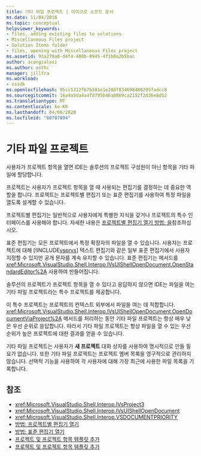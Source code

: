 ```yaml
---
title: 기타 파일 프로젝트 | 마이크로 소프트 문서
ms.date: 11/04/2016
ms.topic: conceptual
helpviewer_keywords:
- files, adding existing files to solutions
- Miscellaneous Files project
- Solution Items folder
- files, opening with Miscellaneous Files project
ms.assetid: 93a278a8-d4f4-400b-8945-4f1b0a2b5bac
author: acangialosi
ms.author: anthc
manager: jillfra
ms.workload:
- vssdk
ms.openlocfilehash: 95cc1312fb7b381e1e20df834698480295fadcc8
ms.sourcegitcommit: 16a4a5da4a4fd795b46a0869ca2152f2d36e6db2
ms.translationtype: MT
ms.contentlocale: ko-KR
ms.lasthandoff: 04/06/2020
ms.locfileid: "80707094"
---
```

# <a name="miscellaneous-files-project"></a>기타 파일 프로젝트
사용자가 프로젝트 항목을 열면 IDE는 솔루션의 프로젝트 구성원이 아닌 항목을 기타 파일에 할당합니다.

 프로젝트는 사용자가 프로젝트 항목을 열 때 사용되는 편집기를 결정하는 데 중요한 역할을 합니다. 프로젝트는 프로젝트별 편집기 또는 표준 편집기를 사용하여 특정 파일을 열도록 설계할 수 있습니다.

 프로젝트별 편집기는 일반적으로 사용자에게 특별한 지식을 갖거나 프로젝트의 특수 인터페이스를 사용해야 합니다. 자세한 내용은 [프로젝트별 편집기 열기 방법: 을](../../extensibility/how-to-open-project-specific-editors.md)참조하십시오.

 표준 편집기는 모든 프로젝트에서 특정 확장자의 파일을 열 수 있습니다. 사용자는 프로젝트에 대해 [!INCLUDE[vsprvs](../../code-quality/includes/vsprvs_md.md)] 텍스트 편집기와 같은 일부 표준 편집기에서 사용자 지정할 수 있지만 공개 문자를 계속 유지할 수 있습니다. 표준 편집기는 메서드를 <xref:Microsoft.VisualStudio.Shell.Interop.IVsUIShellOpenDocument.OpenStandardEditor%2A> 사용하여 만들어집니다.

 솔루션의 프로젝트가 프로젝트 항목을 열 수 있다고 응답하지 않으면 IDE는 파일을 여는 기타 파일 프로젝트라는 특수 프로젝트를 제공합니다.

 이 특수 프로젝트는 프로젝트의 컨텍스트 외부에서 파일을 여는 데 적합합니다. <xref:Microsoft.VisualStudio.Shell.Interop.IVsUIShellOpenDocument.OpenDocumentViaProject%2A> 메서드를 처리하는 동안 기타 파일 프로젝트는 항상 매우 낮은 우선 순위로 응답합니다. 따라서 기타 파일 프로젝트는 항상 파일을 열 수 있는 우선 순위가 높은 프로젝트에 대한 결과를 얻을 수 있습니다.

 기타 파일 프로젝트는 사용자가 **새 프로젝트** 대화 상자를 사용하여 명시적으로 만들 필요가 없습니다. 또한 기타 파일 프로젝트는 프로젝트 멤버 목록을 영구적으로 관리하지 않습니다. 선택적 기능을 사용하여 각 사용자에 대해 가장 최근에 사용한 파일 목록을 기록합니다.

## <a name="see-also"></a>참조
- <xref:Microsoft.VisualStudio.Shell.Interop.IVsProject3>
- <xref:Microsoft.VisualStudio.Shell.Interop.IVsUIShellOpenDocument>
- <xref:Microsoft.VisualStudio.Shell.Interop.VSDOCUMENTPRIORITY>
- [방법: 프로젝트별 편집기 열기](../../extensibility/how-to-open-project-specific-editors.md)
- [방법: 표준 편집기 열기](../../extensibility/how-to-open-standard-editors.md)
- [프로젝트 및 프로젝트 항목 템플릿 추가](../../extensibility/internals/adding-project-and-project-item-templates.md)
- [프로젝트 및 프로젝트 항목 템플릿 추가](../../extensibility/internals/adding-project-and-project-item-templates.md)
